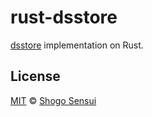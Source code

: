 # rust-dsstore

[dsstore](https://github.com/1000ch/node-dsstore) implementation on Rust.

## License

[MIT](https://1000ch.mit-license.org) © [Shogo Sensui](https://github.com/1000ch)
